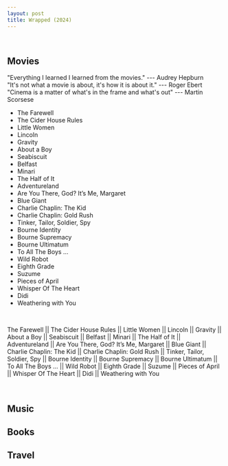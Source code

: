 ```yaml
---
layout: post
title: Wrapped (2024)
---
```

<br>

## Movies

"Everything I learned I learned from the movies." --- Audrey Hepburn <br>
"It's not what a movie is about, it's how it is about it." --- Roger Ebert <br>
"Cinema is a matter of what's in the frame and what's out" --- Martin Scorsese <br>


- The Farewell 
- The Cider House Rules 
- Little Women 
- Lincoln 
- Gravity 
- About a Boy 
- Seabiscuit 
- Belfast 
- Minari 
- The Half of It 
- Adventureland 
- Are You There, God? It’s Me, Margaret 
- Blue Giant 
- Charlie Chaplin: The Kid 
- Charlie Chaplin: Gold Rush 
- Tinker, Tailor, Soldier, Spy 
- Bourne Identity 
- Bourne Supremacy 
- Bourne Ultimatum 
- To All The Boys … 
- Wild Robot 
- Eighth Grade 
- Suzume 
- Pieces of April 
- Whisper Of The Heart 
- Didi 
- Weathering with You

<br>

The Farewell || The Cider House Rules || Little Women || Lincoln || Gravity || About a Boy || Seabiscuit || Belfast || Minari || The Half of It || Adventureland || Are You There, God? It’s Me, Margaret || Blue Giant || Charlie Chaplin: The Kid || Charlie Chaplin: Gold Rush || Tinker, Tailor, Soldier, Spy || Bourne Identity || Bourne Supremacy || Bourne Ultimatum || To All The Boys … || Wild Robot || Eighth Grade || Suzume || Pieces of April || Whisper Of The Heart || Didi || Weathering with You <br>

<br>

## Music 

## Books

## Travel

